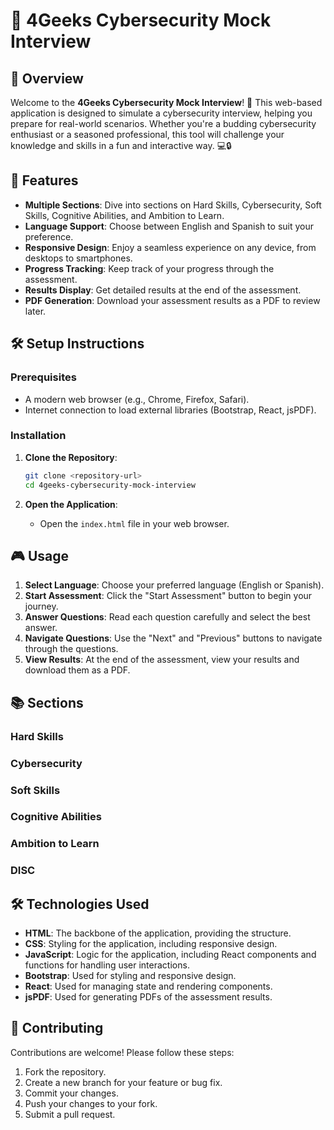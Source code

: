 # 🚀 4Geeks Cybersecurity Mock Interview

## 🌟 Overview

Welcome to the **4Geeks Cybersecurity Mock Interview**! 🎉 This web-based application is designed to simulate a cybersecurity interview, helping you prepare for real-world scenarios. Whether you're a budding cybersecurity enthusiast or a seasoned professional, this tool will challenge your knowledge and skills in a fun and interactive way. 💻🔒

## 🌈 Features

- **Multiple Sections**: Dive into sections on Hard Skills, Cybersecurity, Soft Skills, Cognitive Abilities, and Ambition to Learn.
- **Language Support**: Choose between English and Spanish to suit your preference.
- **Responsive Design**: Enjoy a seamless experience on any device, from desktops to smartphones.
- **Progress Tracking**: Keep track of your progress through the assessment.
- **Results Display**: Get detailed results at the end of the assessment.
- **PDF Generation**: Download your assessment results as a PDF to review later.

## 🛠 Setup Instructions

### Prerequisites

- A modern web browser (e.g., Chrome, Firefox, Safari).
- Internet connection to load external libraries (Bootstrap, React, jsPDF).

### Installation

1. **Clone the Repository**:
   ```bash
   git clone <repository-url>
   cd 4geeks-cybersecurity-mock-interview
   ```

2. **Open the Application**:
   - Open the `index.html` file in your web browser.

## 🎮 Usage

1. **Select Language**: Choose your preferred language (English or Spanish).
2. **Start Assessment**: Click the "Start Assessment" button to begin your journey.
3. **Answer Questions**: Read each question carefully and select the best answer.
4. **Navigate Questions**: Use the "Next" and "Previous" buttons to navigate through the questions.
5. **View Results**: At the end of the assessment, view your results and download them as a PDF.

## 📚 Sections

### Hard Skills

### Cybersecurity

### Soft Skills

### Cognitive Abilities

### Ambition to Learn

### DISC

## 🛠 Technologies Used

- **HTML**: The backbone of the application, providing the structure.
- **CSS**: Styling for the application, including responsive design.
- **JavaScript**: Logic for the application, including React components and functions for handling user interactions.
- **Bootstrap**: Used for styling and responsive design.
- **React**: Used for managing state and rendering components.
- **jsPDF**: Used for generating PDFs of the assessment results.

## 🤝 Contributing

Contributions are welcome! Please follow these steps:

1. Fork the repository.
2. Create a new branch for your feature or bug fix.
3. Commit your changes.
4. Push your changes to your fork.
5. Submit a pull request.
